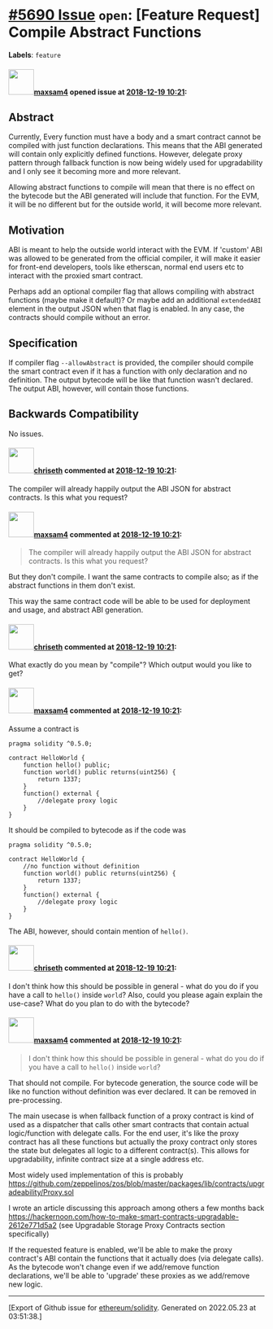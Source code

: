 # [\#5690 Issue](https://github.com/ethereum/solidity/issues/5690) `open`: [Feature Request] Compile Abstract Functions
**Labels**: `feature`


#### <img src="https://avatars.githubusercontent.com/u/7436022?u=b88a81b54b2f8de24b8482672866342b763d6022&v=4" width="50">[maxsam4](https://github.com/maxsam4) opened issue at [2018-12-19 10:21](https://github.com/ethereum/solidity/issues/5690):

## Abstract
Currently, Every function must have a body and a smart contract cannot be compiled with just function declarations. This means that the ABI generated will contain only explicitly defined functions. However, delegate proxy pattern through fallback function is now being widely used for upgradability and I only see it becoming more and more relevant.  

Allowing abstract functions to compile will mean that there is no effect on the bytecode but the ABI generated will include that function. For the EVM, it will be no different but for the outside world, it will become more relevant.

## Motivation
ABI is meant to help the outside world interact with the EVM. If 'custom' ABI was allowed to be generated from the official compiler, it will make it easier for front-end developers, tools like etherscan, normal end users etc to interact with the proxied smart contract.

Perhaps add an optional compiler flag that allows compiling with abstract functions (maybe make it default)?
Or maybe add an additional `extendedABI` element in the output JSON when that flag is enabled. In any case, the contracts should compile without an error.

## Specification
If compiler flag `--allowAbstract` is provided, the compiler should compile the smart contract even if it has a function with only declaration and no definition. The output bytecode will be like that function wasn't declared. The output ABI, however, will contain those functions.

## Backwards Compatibility
No issues.

#### <img src="https://avatars.githubusercontent.com/u/9073706?v=4" width="50">[chriseth](https://github.com/chriseth) commented at [2018-12-19 10:21](https://github.com/ethereum/solidity/issues/5690#issuecomment-448564930):

The compiler will already happily output the ABI JSON for abstract contracts. Is this what you request?

#### <img src="https://avatars.githubusercontent.com/u/7436022?u=b88a81b54b2f8de24b8482672866342b763d6022&v=4" width="50">[maxsam4](https://github.com/maxsam4) commented at [2018-12-19 10:21](https://github.com/ethereum/solidity/issues/5690#issuecomment-448568540):

> The compiler will already happily output the ABI JSON for abstract contracts. Is this what you request?

But they don't compile. I want the same contracts to compile also; as if the abstract functions in them don't exist. 

This way the same contract code will be able to be used for deployment and usage, and abstract ABI generation.

#### <img src="https://avatars.githubusercontent.com/u/9073706?v=4" width="50">[chriseth](https://github.com/chriseth) commented at [2018-12-19 10:21](https://github.com/ethereum/solidity/issues/5690#issuecomment-448568820):

What exactly do you mean by "compile"? Which output would you like to get?

#### <img src="https://avatars.githubusercontent.com/u/7436022?u=b88a81b54b2f8de24b8482672866342b763d6022&v=4" width="50">[maxsam4](https://github.com/maxsam4) commented at [2018-12-19 10:21](https://github.com/ethereum/solidity/issues/5690#issuecomment-448570117):

Assume a contract is
```
pragma solidity ^0.5.0;

contract HelloWorld {
    function hello() public;
    function world() public returns(uint256) {
        return 1337;
    }
    function() external {
        //delegate proxy logic
    }
} 
```
It should be compiled to bytecode as if the code was

```
pragma solidity ^0.5.0;

contract HelloWorld {
    //no function without definition
    function world() public returns(uint256) {
        return 1337;
    }
    function() external {
        //delegate proxy logic
    }
} 
```
The ABI, however, should contain mention of `hello()`.

#### <img src="https://avatars.githubusercontent.com/u/9073706?v=4" width="50">[chriseth](https://github.com/chriseth) commented at [2018-12-19 10:21](https://github.com/ethereum/solidity/issues/5690#issuecomment-448570714):

I don't think how this should be possible in general - what do you do if you have a call to `hello()` inside `world`? Also, could you please again explain the use-case? What do you plan to do with the bytecode?

#### <img src="https://avatars.githubusercontent.com/u/7436022?u=b88a81b54b2f8de24b8482672866342b763d6022&v=4" width="50">[maxsam4](https://github.com/maxsam4) commented at [2018-12-19 10:21](https://github.com/ethereum/solidity/issues/5690#issuecomment-448572669):

> I don't think how this should be possible in general - what do you do if you have a call to `hello()` inside `world`? 

That should not compile. For bytecode generation, the source code will be like no function without definition was ever declared. It can be removed in pre-processing.

The main usecase is when fallback function of a proxy contract is kind of used as a dispatcher that calls other smart contracts that contain actual logic/function with delegate calls. For the end user, it's like the proxy contract has all these functions but actually the proxy contract only stores the state but delegates all logic to a different contract(s). This allows for upgradability, infinite contract size at a single address etc.

Most widely used implementation of this is probably https://github.com/zeppelinos/zos/blob/master/packages/lib/contracts/upgradeability/Proxy.sol

I wrote an article discussing this approach among others a few months back https://hackernoon.com/how-to-make-smart-contracts-upgradable-2612e771d5a2
(see Upgradable Storage Proxy Contracts section specifically)

If the requested feature is enabled, we'll be able to make the proxy contract's ABI contain the functions that it actually does (via delegate calls). As the bytecode won't change even if we add/remove function declarations, we'll be able to 'upgrade' these proxies as we add/remove new logic.


-------------------------------------------------------------------------------



[Export of Github issue for [ethereum/solidity](https://github.com/ethereum/solidity). Generated on 2022.05.23 at 03:51:38.]
